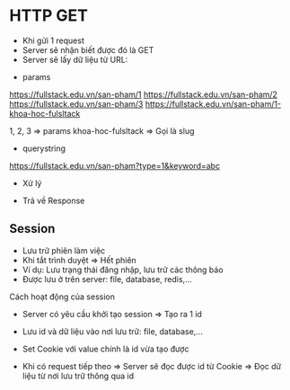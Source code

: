 # HTTP GET

- Khi gửi 1 request
- Server sẽ nhận biết được đó là GET
- Server sẽ lấy dữ liệu từ URL:

* params

https://fullstack.edu.vn/san-pham/1
https://fullstack.edu.vn/san-pham/2
https://fullstack.edu.vn/san-pham/3
https://fullstack.edu.vn/san-pham/1-khoa-hoc-fulsltack

1, 2, 3 => params
khoa-hoc-fulsltack => Gọi là slug

- querystring

https://fullstack.edu.vn/san-pham?type=1&keyword=abc

- Xử lý

- Trả về Response

## Session

- Lưu trữ phiên làm việc
- Khi tắt trình duyệt => Hết phiên
- Ví dụ: Lưu trạng thái đăng nhập, lưu trữ các thông báo
- Được lưu ở trên server: file, database, redis,...

Cách hoạt động của session

- Server có yêu cầu khởi tạo session => Tạo ra 1 id

- Lưu id và dữ liệu vào nơi lưu trữ: file, database,...

- Set Cookie với value chính là id vừa tạo được

- Khi có request tiếp theo => Server sẽ đọc được id từ Cookie => Đọc dữ liệu từ nơi lưu trữ thông qua id
